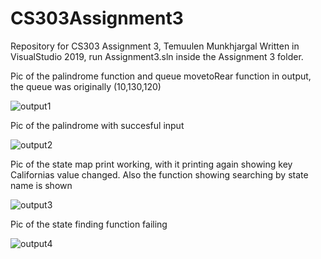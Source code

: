 # CS303Assignment3
Repository for CS303 Assignment 3, Temuulen Munkhjargal
Written in VisualStudio 2019, run Assignment3.sln inside the Assignment 3 folder.

Pic of the palindrome function and queue movetoRear function in output, the queue was originally (10,130,120)

![output1](https://user-images.githubusercontent.com/90886151/206632254-7c675b90-c843-42de-9910-e828e3820d95.png)

Pic of the palindrome with succesful input

![output2](https://user-images.githubusercontent.com/90886151/206632388-a56fb455-1cbd-498a-a684-0b607285acc1.png)

Pic of the state map print working, with it printing again showing key Californias value changed. Also the function showing searching by state name is shown

![output3](https://user-images.githubusercontent.com/90886151/206632603-a0d32607-edda-4d0e-a4e9-fa9f85e10a94.png)

Pic of the state finding function failing

![output4](https://user-images.githubusercontent.com/90886151/206632624-9480d00b-ba86-43b2-b568-6558ac276a47.png)
